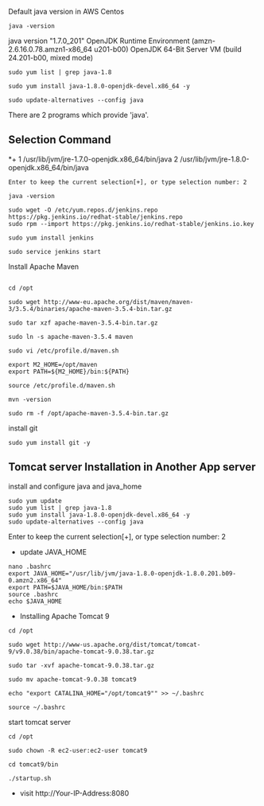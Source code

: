 Default java version in AWS Centos

```
java -version

```
java version "1.7.0_201"
OpenJDK Runtime Environment (amzn-2.6.16.0.78.amzn1-x86_64 u201-b00)
OpenJDK 64-Bit Server VM (build 24.201-b00, mixed mode)

```
sudo yum list | grep java-1.8

sudo yum install java-1.8.0-openjdk-devel.x86_64 -y

sudo update-alternatives --config java

```

There are 2 programs which provide 'java'.

  Selection    Command
-----------------------------------------------
*+ 1           /usr/lib/jvm/jre-1.7.0-openjdk.x86_64/bin/java
   2           /usr/lib/jvm/jre-1.8.0-openjdk.x86_64/bin/java


```
Enter to keep the current selection[+], or type selection number: 2

```

```
java -version

```

```
sudo wget -O /etc/yum.repos.d/jenkins.repo https://pkg.jenkins.io/redhat-stable/jenkins.repo
sudo rpm --import https://pkg.jenkins.io/redhat-stable/jenkins.io.key

sudo yum install jenkins

sudo service jenkins start

```

Install Apache Maven

```

cd /opt

sudo wget http://www-eu.apache.org/dist/maven/maven-3/3.5.4/binaries/apache-maven-3.5.4-bin.tar.gz

sudo tar xzf apache-maven-3.5.4-bin.tar.gz

sudo ln -s apache-maven-3.5.4 maven

sudo vi /etc/profile.d/maven.sh

export M2_HOME=/opt/maven
export PATH=${M2_HOME}/bin:${PATH}

source /etc/profile.d/maven.sh

mvn -version

sudo rm -f /opt/apache-maven-3.5.4-bin.tar.gz

```
install git

```
sudo yum install git -y
```

## Tomcat server Installation in Another App server

install and configure java and java_home
```
sudo yum update
sudo yum list | grep java-1.8
sudo yum install java-1.8.0-openjdk-devel.x86_64 -y
sudo update-alternatives --config java
```
Enter to keep the current selection[+], or type selection number: 2
* update JAVA_HOME
```
nano .bashrc
export JAVA_HOME="/usr/lib/jvm/java-1.8.0-openjdk-1.8.0.201.b09-0.amzn2.x86_64"
export PATH=$JAVA_HOME/bin:$PATH
source .bashrc
echo $JAVA_HOME
```


* Installing Apache Tomcat 9

```
cd /opt

sudo wget http://www-us.apache.org/dist/tomcat/tomcat-9/v9.0.38/bin/apache-tomcat-9.0.38.tar.gz

sudo tar -xvf apache-tomcat-9.0.38.tar.gz

sudo mv apache-tomcat-9.0.38 tomcat9

echo "export CATALINA_HOME="/opt/tomcat9"" >> ~/.bashrc

source ~/.bashrc

```
start tomcat server

```
cd /opt

sudo chown -R ec2-user:ec2-user tomcat9

cd tomcat9/bin

./startup.sh 

```

* visit http://Your-IP-Address:8080



